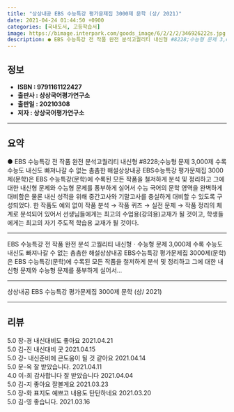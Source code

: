 ```yaml
---
title: "상상내공 EBS 수능특강 평가문제집 3000제 문학 (상/ 2021)"
date: 2021-04-24 01:44:50 +0900
categories: [국내도서, 고등학습서]
image: https://bimage.interpark.com/goods_image/6/2/2/2/346926222s.jpg
description: ● EBS 수능특강 전 작품 완전 분석고퀄리티 내신형 #8228;수능형 문제 3,000제 수록수능도 내신도 빠져나갈 수 없는 촘촘한 해설상상내공 EBS수능특강 평가문제집 3000제(문학)은 EBS 수능특강(문학)에 수록된 모든 작품을 철저하게 분석 및 정리하고 그에 대한 내신형 문제와
---
```


## **정보**

- **ISBN : 9791161122427**
- **출판사 : 상상국어평가연구소**
- **출판일 : 20210308**
- **저자 : 상상국어평가연구소**

------



## **요약**

●  EBS 수능특강 전 작품 완전 분석고퀄리티 내신형 #8228;수능형 문제 3,000제 수록수능도 내신도 빠져나갈 수 없는 촘촘한 해설상상내공 EBS수능특강 평가문제집 3000제(문학)은 EBS 수능특강(문학)에 수록된 모든 작품을 철저하게 분석 및 정리하고 그에 대한 내신형 문제와 수능형 문제를 풍부하게 실어서 수능 국어의 문학 영역을 완벽하게 대비함은 물론 내신 성적을 위해 중간고사와 기말고사를 충실하게 대비할 수 있도록 구성되었다. 한 작품도 예외 없이 작품 분석 → 작품 퀴즈 → 실전 문제 → 작품 정리의 체계로 분석되어 있어서 선생님들에게는 최고의 수업용(강의용)교재가 될 것이고, 학생들에게는 최고의 자기 주도적 학습용 교재가 될 것이다.

------

EBS 수능특강 전 작품 완전 분석
고퀄리티 내신형ㆍ수능형 문제 3,000제 수록
수능도 내신도 빠져나갈 수 없는 촘촘한 해설상상내공 EBS수능특강 평가문제집 3000제(문학)은 EBS 수능특강(문학)에 수록된 모든 작품을 철저하게 분석 및 정리하고 그에 대한 내신형 문제와 수능형 문제를 풍부하게 실어서... 

------


상상내공 EBS 수능특강 평가문제집 3000제 문학 (상/ 2021) 

------


## **리뷰** 

5.0 장-경 내신대비도 좋아요 2021.04.21 <br/>5.0 김-진 내신대비 굿 2021.04.15 <br/>5.0 강- 내신준비에 큰도움이 될 것 같아요 2021.04.14 <br/>5.0 문-옥 잘 받았습니다. 2021.04.11 <br/>4.0 이-희 감사합니다  잘 받았습니다  2021.04.04 <br/>5.0 김-지 좋아요 잘볼게요 2021.03.23 <br/>5.0 장-화 표지도 예쁘고 내용도 탄탄하네요 2021.03.20 <br/>5.0 김-영 좋습니다. 2021.03.16 <br/>